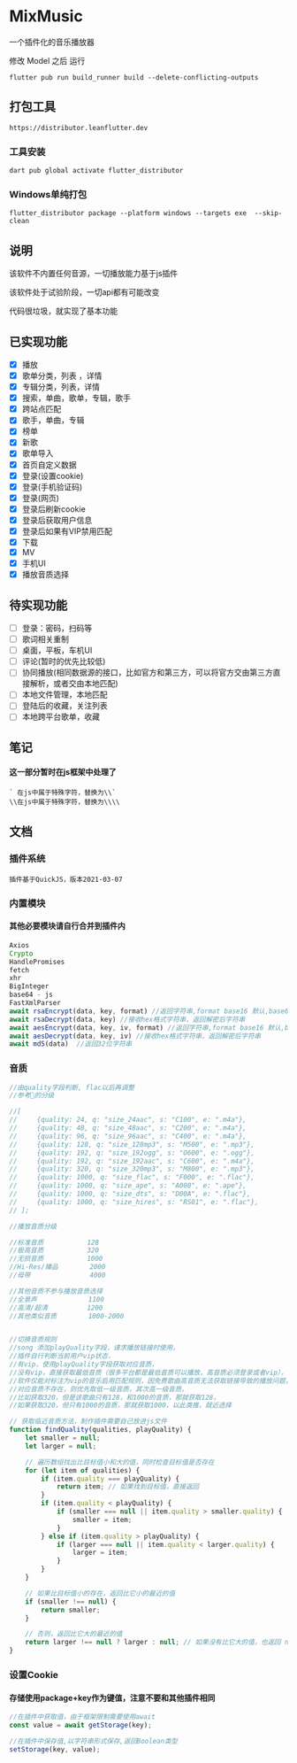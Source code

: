 # MixMusic

一个插件化的音乐播放器

修改 Model 之后 运行

```flutter pub run build_runner build --delete-conflicting-outputs```

## 打包工具

```https://distributor.leanflutter.dev```

### 工具安装

```dart pub global activate flutter_distributor```

### Windows单纯打包

```flutter_distributor package --platform windows --targets exe  --skip-clean```

## 说明

该软件不内置任何音源，一切播放能力基于js插件

该软件处于试验阶段，一切api都有可能改变

代码很垃圾，就实现了基本功能

## 已实现功能

- [x] 播放
- [x] 歌单分类，列表 ，详情
- [x] 专辑分类，列表，详情
- [x] 搜索，单曲，歌单，专辑，歌手
- [x] 跨站点匹配
- [x] 歌手，单曲，专辑
- [x] 榜单
- [x] 新歌
- [x] 歌单导入
- [x] 首页自定义数据
- [x] 登录(设置cookie)
- [x] 登录(手机验证码)
- [x] 登录(网页)
- [x] 登录后刷新cookie
- [x] 登录后获取用户信息
- [x] 登录后如果有VIP禁用匹配
- [x] 下载
- [x] MV
- [x] 手机UI
- [x] 播放音质选择

## 待实现功能

- [ ] 登录：密码，扫码等
- [ ] 歌词相关重制
- [ ] 桌面，平板，车机UI
- [ ] 评论(暂时的优先比较低)
- [ ] 协同播放(相同数据源的接口，比如官方和第三方，可以将官方交由第三方直接解析，或者交由本地匹配)
- [ ] 本地文件管理，本地匹配
- [ ] 登陆后的收藏，关注列表
- [ ] 本地跨平台歌单，收藏

## 笔记

#### 这一部分暂时在js框架中处理了

 ```
 ` 在js中属于特殊字符，替换为\\`
 \\在js中属于特殊字符，替换为\\\\
 ```

## 文档

### 插件系统

```
插件基于QuickJS，版本2021-03-07

```

### 内置模块

#### 其他必要模块请自行合并到插件内

```js
Axios
Crypto
HandlePromises
fetch
xhr
BigInteger
base64 - js
FastXmlParser
await rsaEncrypt(data, key, format) //返回字符串,format base16 默认,base64
await rsaDecrypt(data, key) //接收hex格式字符串，返回解密后字符串
await aesEncrypt(data, key, iv, format) //返回字符串,format base16 默认,base64
await aesDecrypt(data, key, iv) //接收hex格式字符串，返回解密后字符串
await md5(data)  //返回32位字符串
```

### 音质

```js
//由quality字段判断, flac以后再调整
//参考🐧的分级

//[
//     {quality: 24, q: "size_24aac", s: "C100", e: ".m4a"},
//     {quality: 48, q: "size_48aac", s: "C200", e: ".m4a"},
//     {quality: 96, q: "size_96aac", s: "C400", e: ".m4a"},
//     {quality: 128, q: "size_128mp3", s: "M500", e: ".mp3"},
//     {quality: 192, q: "size_192ogg", s: "O600", e: ".ogg"},
//     {quality: 192, q: "size_192aac", s: "C600", e: ".m4a"},
//     {quality: 320, q: "size_320mp3", s: "M800", e: ".mp3"},
//     {quality: 1000, q: "size_flac", s: "F000", e: ".flac"},
//     {quality: 1000, q: "size_ape", s: "A000", e: ".ape"},
//     {quality: 1000, q: "size_dts", s: "D00A", e: ".flac"},
//     {quality: 1000, q: "size_hires", s: "RS01", e: ".flac"},
// ];

//播放音质分级

//标准音质           128
//极高音质           320
//无损音质           1000
//Hi-Res/臻品        2000
//母带               4000

//其他音质不参与播放音质选择
//全景声             1100
//高清/超清          1200
//其他类似音质        1000-2000


//切换音质规则
//song 添加playQuality字段，请求播放链接时使用，
//插件自行判断当前用户vip状态，
//有vip，使用playQuality字段获取对应音质，
//没有vip，直接获取最低音质（很多平台都是最低音质可以播放，高音质必须登录或者vip），这个vip规则自行把握
//软件仅能对标注为vip的音乐启用匹配规则，因免费歌曲高音质无法获取链接导致的播放问题，表现为无法播放
//对应音质不存在，则优先取低一级音质，其次高一级音质，
//比如获取320，但是该歌曲只有128，和1000的音质，那就获取128，
//如果获取320，但只有1000的音质，那就获取1000，以此类推，就近选择

// 获取临近音质方法，制作插件需要自己放进js文件
function findQuality(qualities, playQuality) {
    let smaller = null;
    let larger = null;

    // 遍历数组找出比目标值小和大的值，同时检查目标值是否存在
    for (let item of qualities) {
        if (item.quality === playQuality) {
            return item; // 如果找到目标值，直接返回
        }
        if (item.quality < playQuality) {
            if (smaller === null || item.quality > smaller.quality) {
                smaller = item;
            }
        } else if (item.quality > playQuality) {
            if (larger === null || item.quality < larger.quality) {
                larger = item;
            }
        }
    }

    // 如果比目标值小的存在，返回比它小的最近的值
    if (smaller !== null) {
        return smaller;
    }

    // 否则，返回比它大的最近的值
    return larger !== null ? larger : null; // 如果没有比它大的值，也返回 null
}

```

### 设置Cookie

#### 存储使用package+key作为键值，注意不要和其他插件相同

```js
//在插件中获取值，由于框架限制需要使用await
const value = await getStorage(key);

//在插件中保存值,以字符串形式保存,返回Boolean类型
setStorage(key, value);
```
